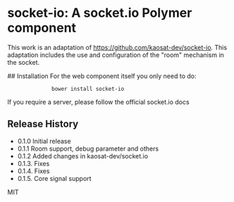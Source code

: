
socket-io: A socket.io Polymer component
========================================

This work is an adaptation of https://github.com/kaosat-dev/socket-io.
This adaptation includes the use and configuration of the "room" mechanism in the socket.


## Installation
For the web component itself you only need to do:

                  bower install socket-io


If you require a server, please follow the official socket.io docs


## Release History

* 0.1.0 Initial release
* 0.1.1 Room support, debug parameter and others
* 0.1.2 Added changes in kaosat-dev/socket.io
* 0.1.3. Fixes
* 0.1.4. Fixes
* 0.1.5. Core signal support

MIT
